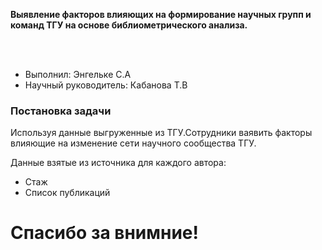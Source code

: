 **Выявление факторов влияющих на формирование научных групп и команд ТГУ на основе библиометрического анализа.**

<br><br>

- Выполнил: Энгельке С.А
- Научный руководитель: Кабанова Т.В

[comment]: # (!!!)
### Постановка задачи
Используя данные выгруженные из ТГУ.Сотрудники ваявить факторы влияющие на изменение сети научного сообщества ТГУ.

Данные взятые из источника для каждого автора:
- Стаж
- Список публикаций

[comment]: # (!!!)






[comment]: # (!!!)
# Спасибо за внимние! 
